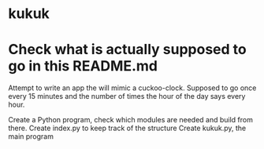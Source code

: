 # kukuk

# Check what is actually supposed to go in this README.md

Attempt to write an app the will mimic a cuckoo-clock.
Supposed to go once every 15 minutes and the number of times the hour of the day says every hour.

Create a Python program, check which modules are needed and build from there.
Create index.py to keep track of the structure
Create kukuk.py, the main program
